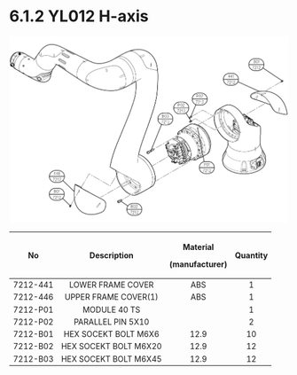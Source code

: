 # 6.1.2 YL012 H-axis

![](../../_assets/image136.png)

|  **No**  |    **Description**    | <p><strong>Material</strong></p><p><strong>(manufacturer)</strong></p> | **Quantity** |
| :------: | :-------------------: | :--------------------------------------------------------------------: | :----------: |
| 7212-441 |   LOWER FRAME COVER   |                                   ABS                                  |       1      |
| 7212-446 |  UPPER FRAME COVER(1) |                                   ABS                                  |       1      |
| 7212-P01 |      MODULE 40 TS     |                                                                        |       1      |
| 7212-P02 |   PARALLEL PIN 5X10   |                                                                        |       2      |
| 7212-B01 |  HEX SOCEKT BOLT M6X6 |                                  12.9                                  |      10      |
| 7212-B02 | HEX SOCEKT BOLT M6X20 |                                  12.9                                  |      12      |
| 7212-B03 | HEX SOCEKT BOLT M6X45 |                                  12.9                                  |      12      |
